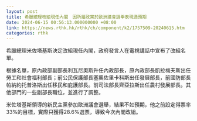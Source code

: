```yaml
---
layout: post
title: 希臘總理改組現任內閣　因所屬政黨於歐洲議會選舉表現遜預期
date: 2024-06-15 00:56:13.000000000 +08:00
link: https://news.rthk.hk/rthk/ch/component/k2/1757509-20240615.htm
categories: rthk
---
```


希臘總理米佐塔基斯決定改組現任內閣，政府發言人在電視講話中宣布了改組名單。

根據名單，原內政部副部長利瓦尼奧斯升任內政部長，原內政部長凱拉梅夫斯出任勞工和社會福利部長；前公民保護部長塞奧佐里卡科斯出任發展部長，前國防部長帕納約托普洛斯出任移民和庇護部長。前司法部長齊亞拉斯出任農村發展部長。其他部門的一些副部長職位，並進行了調整。

米佐塔基斯領導的新民主黨參加歐洲議會選舉，結果不如預期，他之前設定得票率33%的目標，實際只獲得28.6%選票，導致今次內閣改組。
